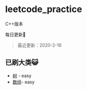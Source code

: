 # leetcode_practice
C++版本

每日更新:angel:

> 最近更新：2020-2-16

## 已刷大类:smiley_cat: 

* [树](./树) - easy
* [数组](./数组)- easy



